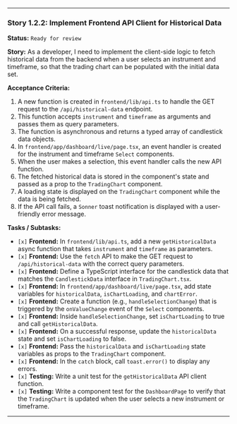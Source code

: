 ---

### **Story 1.2.2: Implement Frontend API Client for Historical Data**

**Status:** `Ready for review`

**Story:**
As a developer, I need to implement the client-side logic to fetch historical data from the backend when a user selects an instrument and timeframe, so that the trading chart can be populated with the initial data set.

**Acceptance Criteria:**
1.  A new function is created in `frontend/lib/api.ts` to handle the GET request to the `/api/historical-data` endpoint.
2.  This function accepts `instrument` and `timeframe` as arguments and passes them as query parameters.
3.  The function is asynchronous and returns a typed array of candlestick data objects.
4.  In `frontend/app/dashboard/live/page.tsx`, an event handler is created for the instrument and timeframe `Select` components.
5.  When the user makes a selection, this event handler calls the new API function.
6.  The fetched historical data is stored in the component's state and passed as a prop to the `TradingChart` component.
7.  A loading state is displayed on the `TradingChart` component while the data is being fetched.
8.  If the API call fails, a `Sonner` toast notification is displayed with a user-friendly error message.

**Tasks / Subtasks:**
-   `[x]` **Frontend:** In `frontend/lib/api.ts`, add a new `getHistoricalData` async function that takes `instrument` and `timeframe` as parameters.
-   `[x]` **Frontend:** Use the `fetch` API to make the GET request to `/api/historical-data` with the correct query parameters.
-   `[x]` **Frontend:** Define a TypeScript interface for the candlestick data that matches the `CandlestickData` interface in `TradingChart.tsx`.
-   `[x]` **Frontend:** In `frontend/app/dashboard/live/page.tsx`, add state variables for `historicalData`, `isChartLoading`, and `chartError`.
-   `[x]` **Frontend:** Create a function (e.g., `handleSelectionChange`) that is triggered by the `onValueChange` event of the `Select` components.
-   `[x]` **Frontend:** Inside `handleSelectionChange`, set `isChartLoading` to true and call `getHistoricalData`.
-   `[x]` **Frontend:** On a successful response, update the `historicalData` state and set `isChartLoading` to false.
-   `[x]` **Frontend:** Pass the `historicalData` and `isChartLoading` state variables as props to the `TradingChart` component.
-   `[x]` **Frontend:** In the `catch` block, call `toast.error()` to display any errors.
-   `[x]` **Testing:** Write a unit test for the `getHistoricalData` API client function.
-   `[x]` **Testing:** Write a component test for the `DashboardPage` to verify that the `TradingChart` is updated when the user selects a new instrument or timeframe.

---